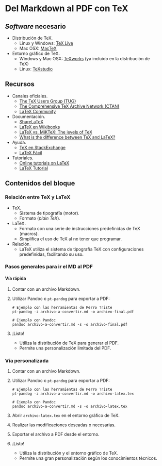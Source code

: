 # Del Markdown al PDF con TeX

## *Software* necesario

* Distribución de TeX.
  * Linux y Windows: [TeX Live](https://www.tug.org/texlive/)
  * Mac OSX: [MacTeX](https://www.tug.org/mactex/)
* Entorno gráfico de TeX.
  * Windows y Mac OSX: [TeXworks](https://www.tug.org/texworks/) (ya incluido en la distribución de TeX)
  * Linux: [TeXstudio](http://texstudio.sourceforge.net/)

## Recursos

* Canales oficiales.
  * [The TeX Users Group (TUG)](https://www.tug.org/)
  * [The Comprehensive TeX Archive Network (CTAN)](https://ctan.org/)
  * [LaTeX Community](http://latex.org/forum/)
* Documentación.
  * [ShareLaTeX](https://es.sharelatex.com/learn)
  * [LaTeX en Wikibooks](https://en.wikibooks.org/wiki/LaTeX)
  * [LaTeX vs. MiKTeX: The levels of TeX](https://www.tug.org/levels.html)
  * [What is the difference between TeX and LaTeX?](https://tex.stackexchange.com/questions/49/what-is-the-difference-between-tex-and-latex#85)
* Ayuda.
  * [TeX en StackExchange](https://tex.stackexchange.com/)
  * [LaTeX Fácil](http://nokyotsu.com/latex/)
* Tutoriales.
  * [Online tutorials on LaTeX](http://tug.org.in/tutorials.html)
  * [LaTeX Tutorial](https://www.latex-tutorial.com/tutorials/)

## Contenidos del bloque

### Relación entre TeX y LaTeX

* TeX.
  * Sistema de tipografía (motor).
  * Formato (*plain TeX*).
* LaTeX.
  * Formato con una serie de instrucciones predefinidas de TeX (macros).
  * Simplifica el uso de TeX al no tener que programar.
* Relación.
  * LaTeX utiliza el sistema de tipografía TeX con configuraciones predefinidas,
  facilitando su uso.
  
### Pasos generales para ir el MD al PDF

#### Vía rápida

1. Contar con un archivo Markdown.
2. Utilizar Pandoc o `pt-pandog` para exportar a PDF:

    ```
    # Ejemplo con las herramientas de Perro Triste
    pt-pandog -i archivo-a-convertir.md -o archivo-final.pdf
   
    # Ejemplo con Pandoc
    pandoc archivo-a-convertir.md -s -o archivo-final.pdf
    ```
  
3. ¡Listo!
    * Utiliza la distribución de TeX para generar el PDF.
    * Permite una personalización limitada del PDF.
  
### Vía personalizada

1. Contar con un archivo Markdown.
2. Utilizar Pandoc o `pt-pandog` para exportar a PDF:

    ```
    # Ejemplo con las herramientas de Perro Triste
    pt-pandog -i archivo-a-convertir.md -o archivo-latex.tex
   
    # Ejemplo con Pandoc
    pandoc archivo-a-convertir.md -s -o archivo-latex.tex
    ```
3. Abrir `archivo-latex.tex` en el entorno gráfico de TeX.
4. Realizar las modificaciones deseadas o necesarias.
5. Exportar el archivo a PDF desde el entorno.
6. ¡Listo!
    * Utiliza la distribución y el entorno gráfico de TeX.
    * Permite una gran personalización según los conocimientos técnicos.
